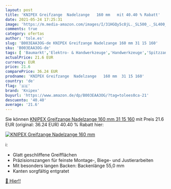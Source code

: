 ```yaml
---
layout: post
title: 'KNIPEX Greifzange  Nadelzange   160 mm   mit 40.40 % Rabatt'
date: 2021-05-24 17:25:31
image: 'https://m.media-amazon.com/images/I/31HGQy5c8jL._SL500_._SL400_.jpg'
comments: true
category: ofertas
author: 'tole.es'
slug: 'B003EAA3OG-de KNIPEX Greifzange Nadelzange 160 mm 31 15 160'
sku: 'B003EAA3OG-de'
tags: [ 'Baumarkt','Elektro- & Handwerkzeuge','Handwerkzeuge','Spitzzangen','Zangen & Kneifzangen','knipex', ]
actualPrice: 21.6 EUR
currency: EUR
price: 21.6
comparePrice: 36.24 EUR
prodname: 'KNIPEX Greifzange  Nadelzange   160 mm  31 15 160'
country: 'de'
flag: '🇩🇪'
brand: 'Knipex'
buyurl: 'https://www.amazon.de/dp/B003EAA3OG/?tag=tolees0ca-21'
descuento: '40.40'
average: '21.6'
---
```


Sie können [KNIPEX Greifzange  Nadelzange   160 mm  31 15 160](https://www.amazon.de/dp/B003EAA3OG/?tag=tolees0ca-21) mit Preis 21.6 EUR (original: 36.24 EUR) 40.40 % Rabatt hier:

[![KNIPEX Greifzange  Nadelzange   160 mm  ](https://m.media-amazon.com/images/I/31HGQy5c8jL._SL500_._SL400_.jpg)](https://www.amazon.de/dp/B003EAA3OG/?tag=tolees0ca-21)

ℹ️:

- Glatt geschliffene Greifflächen
- Präzisionszangen für feinste Montage-, Biege- und Justierarbeiten
- Mit besonders langen Backen: Backenlänge 55,0 mm
- Kanten sorgfältig entgratet

[🛒 Hier!!](https://www.amazon.de/dp/B003EAA3OG/?tag=tolees0ca-21)
